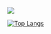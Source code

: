 <picture>
  <source
    srcset="https://github-readme-stats.vercel.app/api?username=MehrabVosough&show_icons=true&theme=dark"
    media="(prefers-color-scheme: dark)"
  />
  <source
    srcset="https://github-readme-stats.vercel.app/api?username=MehrabVosough&show_icons=true"
    media="(prefers-color-scheme: light), (prefers-color-scheme: no-preference)"
  />
  <img src="https://github-readme-stats.vercel.app/api?username=MehrabVosough&show_icons=true" />
</picture>

[![Top Langs](https://github-readme-stats.vercel.app/api/top-langs/?username=MehrabVosough)](https://github.com/anuraghazra/github-readme-stats)
<!---
MehrabVosough/MehrabVosough is a ✨ special ✨ repository because its `README.md` (this file) appears on your GitHub profile.
You can click the Preview link to take a look at your changes.
--->
